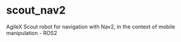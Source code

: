 # scout_nav2
AgileX Scout robot for navigation with Nav2, in the context of mobile manipulation - ROS2
